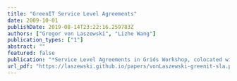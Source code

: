 ```yaml
---
title: "GreenIT Service Level Agreements"
date: 2009-10-01
publishDate: 2019-08-14T23:22:16.259783Z
authors: ["Gregor von Laszewski", "Lizhe Wang"]
publication_types: ["1"]
abstract: ""
featured: false
publication: "*Service Level Agreements in Grids Workshop, colocated with IEEE/ACM Grid 2009 Conference*"
url_pdf: "https://laszewski.github.io/papers/vonLaszewski-greenit-sla.pdf"
---
```


